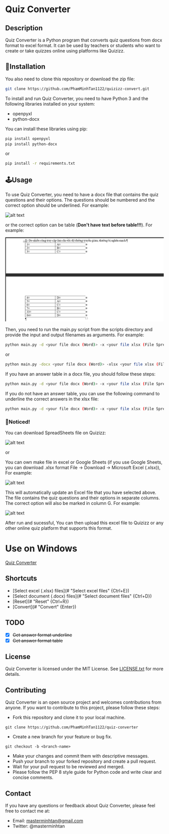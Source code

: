 # **Quiz Converter**

## **Description**

Quiz Converter is a Python program that converts quiz questions from docx format to excel format. It can be used by teachers or students who want to create or take quizzes online using platforms like Quizizz.

## **🎇Installation**

You also need to clone this repository or download the zip file:

```bash 
git clone https://github.com/PhamMinhTan1122/quizizz-convert.git
```


To install and run Quiz Converter, you need to have Python 3 and the following libraries installed on your system:

- openpyxl
- python-docx

You can install these libraries using pip:

```bash
pip install openpyxl
pip install python-docx
```
or

```bash
pip install -r requirements.txt
```

## **🕹Usage**
To use Quiz Converter, you need to have a docx file that contains the quiz questions and their options. The questions should be numbered and the correct option should be underlined. For example:

![alt text](https://raw.githubusercontent.com/PhamMinhTan1122/quizizz-convert/main/public/imgs/data-raw.png "Data-raw")

or the correct option can be table (**Don't have text before table!!!**). For example:

![alt text](https://raw.githubusercontent.com/PhamMinhTan1122/quiz-converter/main/public/imgs/answer-table.png "Answer-table")

Then, you need to run the main.py script from the scripts directory and provide the input and output filenames as arguments. For example:

```bash
python main.py -d <your file docx (Word)> -x <your file xlsx (File SpreadSheets of Quizziz)>
```

or

```bash
python main.py -docx <your file docx (Word)> -xlsx <your file xlsx (File SpreadSheets of Quizziz)>
```

If you have an answer table in a docx file, you should follow these steps:

```bash
python main.py -d <your file docx (Word)> -x <your file xlsx (File SpreadSheets of Quizziz)> --answer-table
```

If you do not have an answer table, you can use the following command to underline the correct answers in the xlsx file:

```bash
python main.py -d <your file docx (Word)> -x <your file xlsx (File SpreadSheets of Quizziz)> --no-answer-table
```

### 🚨Noticed!

You can download SpreadSheets file on Quizizz:

![alt text](https://raw.githubusercontent.com/PhamMinhTan1122/quizizz-convert/main/public/imgs/download-spreadsheets.png "SpreadSheets file")

or

You can own make file in excel or Google Sheets (if you use Google Sheets, you can download .xlsx format File -> Download -> Microsoft Excel (.xlsx)), For example:

![alt text](https://raw.githubusercontent.com/PhamMinhTan1122/quizizz-convert/main/public/imgs/excel_before.png "Excel before")

This will automatically update an Excel file that you have selected above. The file contains the quiz questions and their options in separate columns. The correct option will also be marked in column G. For example:

![alt text](https://raw.githubusercontent.com/PhamMinhTan1122/quizizz-convert/main/public/imgs/excel_after.png "Excel after")

After run and sucessful, You can then upload this excel file to Quizizz or any other online quiz platform that supports this format.
# Use on Windows
[Quiz Converter](https://github.com/PhamMinhTan1122/quiz-converter/releases)
## Shortcuts

- [Select excel (.xlsx) files](# "Select excel files" {Ctrl+E})
- [Select document (.docx) files](# "Select document files" {Ctrl+D})
- [Reset](# "Reset" {Ctrl+R})
- [Convert](# "Convert" {Enter})

## TODO
- [X] ~~Get answer format underline~~
- [X] ~~Get answer format table~~

## License
Quiz Converter is licensed under the MIT License. See [LICENSE.txt](https://raw.githubusercontent.com/PhamMinhTan1122/quizizz-convert/main/docs/LICENSE.txt) for more details.

## Contributing
Quiz Converter is an open source project and welcomes contributions from anyone. If you want to contribute to this project, please follow these steps:

- Fork this repository and clone it to your local machine.
```
git clone https://github.com/PhamMinhTan1122/quiz-converter
```
- Create a new branch for your feature or bug fix.
```
git checkout -b <branch-name>
```
- Make your changes and commit them with descriptive messages.
- Push your branch to your forked repository and create a pull request.
- Wait for your pull request to be reviewed and merged.
- Please follow the PEP 8 style guide for Python code and write clear and concise comments.

## Contact
If you have any questions or feedback about Quiz Converter, please feel free to contact me at:

- Email: masterminhtan@gmail.com
- Twitter: @masterminhtan
